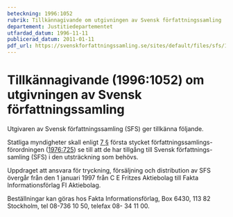 ```yaml
---
beteckning: 1996:1052
rubrik: Tillkännagivande om utgivningen av Svensk författningssamling
departement: Justitiedepartementet
utfardad_datum: 1996-11-11
publicerad_datum: 2011-01-11
pdf_url: https://svenskforfattningssamling.se/sites/default/files/sfs/1996-11/SFS1996-1052.pdf
---
```


# Tillkännagivande (1996:1052) om utgivningen av Svensk författningssamling

Utgivaren av Svensk författningssamling (SFS) ger tillkänna följande.

Statliga myndigheter skall enligt [7 §](#7) första stycket författningssamlings-förordningen ([1976:725](https://selex.se/eli/sfs/1976/725)) se till att de har tillgång till Svensk författnings-samling (SFS) i den utsträckning som behövs.

Uppdraget att ansvara för tryckning, försäljning och distribution av SFS övergår från den 1 januari 1997 från C E Fritzes Aktiebolag till Fakta  Informationsförlag FI Aktiebolag.

Beställningar kan göras hos Fakta Informationsförlag, Box 6430, 113 82 Stockholm, tel 08-736 10 50, telefax 08- 34 11 00.